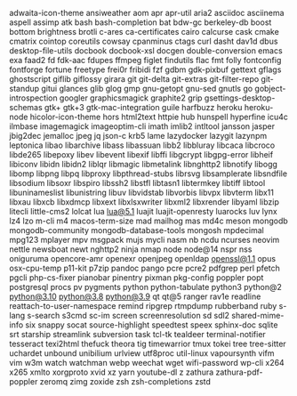 adwaita-icon-theme
ansiweather
aom
apr
apr-util
aria2
asciidoc
asciinema
aspell
assimp
atk
bash
bash-completion
bat
bdw-gc
berkeley-db
boost
bottom
brightness
brotli
c-ares
ca-certificates
cairo
calcurse
cask
cmake
cmatrix
cointop
coreutils
cowsay
cpanminus
ctags
curl
dasht
dav1d
dbus
desktop-file-utils
docbook
docbook-xsl
docgen
double-conversion
emacs
exa
faad2
fd
fdk-aac
fdupes
ffmpeg
figlet
findutils
flac
fmt
folly
fontconfig
fontforge
fortune
freetype
frei0r
fribidi
fzf
gdbm
gdk-pixbuf
gettext
gflags
ghostscript
giflib
giflossy
girara
git
git-delta
git-extras
git-filter-repo
git-standup
gitui
glances
glib
glog
gmp
gnu-getopt
gnu-sed
gnutls
go
gobject-introspection
googler
graphicsmagick
graphite2
grip
gsettings-desktop-schemas
gtk+
gtk+3
gtk-mac-integration
guile
harfbuzz
heroku
heroku-node
hicolor-icon-theme
hors
html2text
httpie
hub
hunspell
hyperfine
icu4c
ilmbase
imagemagick
imageoptim-cli
imath
imlib2
intltool
jansson
jasper
jbig2dec
jemalloc
jpeg
jq
json-c
krb5
lame
lazydocker
lazygit
lazynpm
leptonica
libao
libarchive
libass
libassuan
libb2
libbluray
libcaca
libcroco
libde265
libepoxy
libev
libevent
libexif
libffi
libgcrypt
libgpg-error
libheif
libiconv
libidn
libidn2
liblqr
libmagic
libmetalink
libnghttp2
libnotify
libogg
libomp
libpng
libpq
libproxy
libpthread-stubs
librsvg
libsamplerate
libsndfile
libsodium
libsoxr
libspiro
libssh2
libstfl
libtasn1
libtermkey
libtiff
libtool
libuninameslist
libunistring
libuv
libvidstab
libvorbis
libvpx
libvterm
libx11
libxau
libxcb
libxdmcp
libxext
libxlsxwriter
libxml2
libxrender
libyaml
libzip
litecli
little-cms2
lolcat
lua
lua@5.1
luajit
luajit-openresty
luarocks
luv
lynx
lz4
lzo
m-cli
m4
macos-term-size
mad
mailhog
mas
md4c
meson
mongodb
mongodb-community
mongodb-database-tools
mongosh
mpdecimal
mpg123
mplayer
mpv
msgpack
mujs
mycli
nasm
nb
ncdu
ncurses
neovim
nettle
newsboat
newt
nghttp2
ninja
nmap
node
node@14
nspr
nss
oniguruma
opencore-amr
openexr
openjpeg
openldap
openssl@1.1
opus
osx-cpu-temp
p11-kit
p7zip
pandoc
pango
pcre
pcre2
pdfgrep
perl
pfetch
pgcli
php-cs-fixer
pianobar
pinentry
pixman
pkg-config
poppler
popt
postgresql
procs
pv
pygments
python
python-tabulate
python3
python@2
python@3.10
python@3.8
python@3.9
qt
qt@5
ranger
rav1e
readline
reattach-to-user-namespace
remind
ripgrep
rtmpdump
rubberband
ruby
s-lang
s-search
s3cmd
sc-im
screen
screenresolution
sd
sdl2
shared-mime-info
six
snappy
socat
source-highlight
speedtest
speex
sphinx-doc
sqlite
srt
starship
streamlink
subversion
task
tcl-tk
tealdeer
terminal-notifier
tesseract
texi2html
thefuck
theora
tig
timewarrior
tmux
tokei
tree
tree-sitter
uchardet
unbound
unibilium
urlview
utf8proc
util-linux
vapoursynth
vifm
vim
w3m
watch
watchman
webp
weechat
wget
wifi-password
wp-cli
x264
x265
xmlto
xorgproto
xvid
xz
yarn
youtube-dl
z
zathura
zathura-pdf-poppler
zeromq
zimg
zoxide
zsh
zsh-completions
zstd
